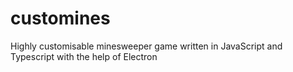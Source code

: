 # customines
Highly customisable minesweeper game written in JavaScript and Typescript with the help of Electron
